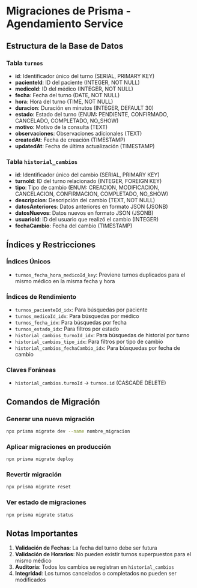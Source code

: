 # Migraciones de Prisma - Agendamiento Service

## Estructura de la Base de Datos

### Tabla `turnos`
- **id**: Identificador único del turno (SERIAL, PRIMARY KEY)
- **pacienteId**: ID del paciente (INTEGER, NOT NULL)
- **medicoId**: ID del médico (INTEGER, NOT NULL)
- **fecha**: Fecha del turno (DATE, NOT NULL)
- **hora**: Hora del turno (TIME, NOT NULL)
- **duracion**: Duración en minutos (INTEGER, DEFAULT 30)
- **estado**: Estado del turno (ENUM: PENDIENTE, CONFIRMADO, CANCELADO, COMPLETADO, NO_SHOW)
- **motivo**: Motivo de la consulta (TEXT)
- **observaciones**: Observaciones adicionales (TEXT)
- **createdAt**: Fecha de creación (TIMESTAMP)
- **updatedAt**: Fecha de última actualización (TIMESTAMP)

### Tabla `historial_cambios`
- **id**: Identificador único del cambio (SERIAL, PRIMARY KEY)
- **turnoId**: ID del turno relacionado (INTEGER, FOREIGN KEY)
- **tipo**: Tipo de cambio (ENUM: CREACION, MODIFICACION, CANCELACION, CONFIRMACION, COMPLETADO, NO_SHOW)
- **descripcion**: Descripción del cambio (TEXT, NOT NULL)
- **datosAnteriores**: Datos anteriores en formato JSON (JSONB)
- **datosNuevos**: Datos nuevos en formato JSON (JSONB)
- **usuarioId**: ID del usuario que realizó el cambio (INTEGER)
- **fechaCambio**: Fecha del cambio (TIMESTAMP)

## Índices y Restricciones

### Índices Únicos
- `turnos_fecha_hora_medicoId_key`: Previene turnos duplicados para el mismo médico en la misma fecha y hora

### Índices de Rendimiento
- `turnos_pacienteId_idx`: Para búsquedas por paciente
- `turnos_medicoId_idx`: Para búsquedas por médico
- `turnos_fecha_idx`: Para búsquedas por fecha
- `turnos_estado_idx`: Para filtros por estado
- `historial_cambios_turnoId_idx`: Para búsquedas de historial por turno
- `historial_cambios_tipo_idx`: Para filtros por tipo de cambio
- `historial_cambios_fechaCambio_idx`: Para búsquedas por fecha de cambio

### Claves Foráneas
- `historial_cambios.turnoId` → `turnos.id` (CASCADE DELETE)

## Comandos de Migración

### Generar una nueva migración
```bash
npx prisma migrate dev --name nombre_migracion
```

### Aplicar migraciones en producción
```bash
npx prisma migrate deploy
```

### Revertir migración
```bash
npx prisma migrate reset
```

### Ver estado de migraciones
```bash
npx prisma migrate status
```

## Notas Importantes

1. **Validación de Fechas**: La fecha del turno debe ser futura
2. **Validación de Horarios**: No pueden existir turnos superpuestos para el mismo médico
3. **Auditoría**: Todos los cambios se registran en `historial_cambios`
4. **Integridad**: Los turnos cancelados o completados no pueden ser modificados

